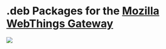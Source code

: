 # .deb Packages for the [Mozilla WebThings Gateway](https://iot.mozilla.org/gateway/)
![](https://github.com/gucci-on-fleek/gateway-deb-package/workflows/Build%20.deb%20Packages/badge.svg)
